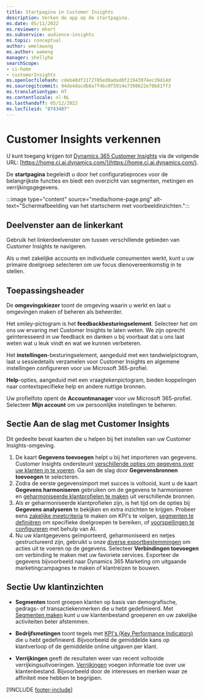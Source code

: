 ```yaml
---
title: Startpagina in Customer Insights
description: Verken de app op de startpagina.
ms.date: 05/11/2022
ms.reviewer: mhart
ms.subservice: audience-insights
ms.topic: conceptual
author: wmelewong
ms.author: wameng
manager: shellyha
searchScope:
- ci-home
- customerInsights
ms.openlocfilehash: cdeb48df2172785ed8adad0f21943974ec39d14d
ms.sourcegitcommit: 94de4dacdb8a7f4bc0f5914e7398622e70b81ff3
ms.translationtype: HT
ms.contentlocale: nl-NL
ms.lasthandoff: 05/12/2022
ms.locfileid: "8743407"
---
```

# <a name="explore-customer-insights"></a>Customer Insights verkennen

U kunt toegang krijgen tot [Dynamics 365 Customer Insights](https://home.ci.ai.dynamics.com/) via de volgende URL: [https://home.ci.ai.dynamics.com/](https://home.ci.ai.dynamics.com/).

De **startpagina** begeleidt u door het configuratieproces voor de belangrijkste functies en biedt een overzicht van segmenten, metingen en verrijkingsgegevens.

:::image type="content" source="media/home-page.png" alt-text="Schermafbeelding van het startscherm met voorbeeldinzichten.":::

## <a name="left-side-pane"></a>Deelvenster aan de linkerkant

Gebruik het linkerdeelvenster om tussen verschillende gebieden van Customer Insights te navigeren. 

Als u met zakelijke accounts en individuele consumenten werkt, kunt u uw primaire doelgroep selecteren om uw focus dienovereenkomstig in te stellen. 

## <a name="application-header"></a>Toepassingsheader

De **omgevingskiezer** toont de omgeving waarin u werkt en laat u omgevingen maken of beheren als beheerder.

Het smiley-pictogram is het **feedbackbesturingselement**. Selecteer het om ons uw ervaring met Customer Insights te laten weten. We zijn oprecht geïnteresseerd in uw feedback en danken u bij voorbaat dat u ons laat weten wat u leuk vindt en wat we kunnen verbeteren.

Het **instellingen**-besturingselement, aangeduid met een tandwielpictogram, laat u sessiedetails verzamelen voor Customer Insights en algemene instellingen configureren voor uw Microsoft 365-profiel. 

**Help**-opties, aangeduid met een vraagtekenpictogram, bieden koppelingen naar contextspecifieke help en andere nuttige bronnen.

Uw profielfoto opent de **Accountmanager** voor uw Microsoft 365-profiel. Selecteer **Mijn account** om uw persoonlijke instellingen te beheren.

## <a name="getting-started-with-customer-insights-section"></a>Sectie Aan de slag met Customer Insights

Dit gedeelte bevat kaarten die u helpen bij het instellen van uw Customer Insights-omgeving. 

1. De kaart **Gegevens toevoegen** helpt u bij het importeren van gegevens. Customer Insights ondersteunt [verschillende opties om gegevens over uw klanten in te voeren](data-sources.md). Ga aan de slag door **Gegevensbronnen toevoegen** te selecteren.
1. Zodra de eerste gegevensimport met succes is voltooid, kunt u de kaart **Gegevens harmoniseren** gebruiken om de gegevens te harmoniseren en [geharmoniseerde klantprofielen te maken](data-unification.md) uit verschillende bronnen. 
1. Als er geharmoniseerde klantprofielen zijn, is het tijd om de opties bij **Gegevens analyseren** te bekijken en extra inzichten te krijgen. Probeer eens [zakelijke meetcriteria](measures.md) te maken om KPI's te volgen, [segmenten te definiëren](segments.md) om specifieke doelgroepen te bereiken, of [voorspellingen te configureren](predictions-overview.md) met behulp van AI.
1. Nu uw klantgegevens geïmporteerd, geharmoniseerd en netjes gestructureerd zijn, gebruikt u onze [diverse exportbestemmingen](export-destinations.md) om acties uit te voeren op de gegevens. Selecteer **Verbindingen toevoegen** om verbinding te maken met uw favoriete services. Exporteer de gegevens bijvoorbeeld naar Dynamics 365 Marketing om uitgaande marketingcampagnes te maken of klantreizen te bouwen. 

## <a name="your-customer-insights-section"></a>Sectie Uw klantinzichten

- **Segmenten** toont groepen klanten op basis van demografische, gedrags- of transactiekenmerken die u hebt gedefinieerd. Met [Segmenten maken](segments.md) kunt u uw klantenbestand groeperen en uw zakelijke activiteiten beter afstemmen.

- **Bedrijfsmetingen** toont tegels met [KPI's (Key Performance Indicators)](measures.md) die u hebt gedefinieerd. Bijvoorbeeld de gemiddelde kans op klantverloop of de gemiddelde online uitgaven per klant.

- **Verrijkingen** geeft de resultaten weer van recent voltooide verrijkingsuitvoeringen. [Verrijkingen](enrichment-hub.md) voegen informatie toe over uw klantenbestand. Bijvoorbeeld door de interesses en merken waar ze affiniteit mee hebben te begrijpen.


[!INCLUDE [footer-include](includes/footer-banner.md)]
